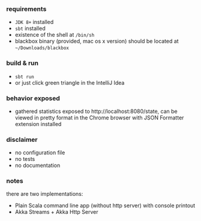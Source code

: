 ### requirements

- `JDK 8+` installed
- `sbt` installed
- existence of the shell at `/bin/sh`
- blackbox binary (provided, mac os x version) should be located at `~/Downloads/blackbox`

### build & run

- `sbt run`
- or just click green triangle in the IntelliJ Idea

### behavior exposed

- gathered statistics exposed to 
  http://localhost:8080/state,
  can be viewed in pretty format in the Chrome browser
  with JSON Formatter extension installed  

### disclaimer

- no configuration file
- no tests
- no documentation

### notes

there are two implementations:
- Plain Scala command line app (without http server) with console printout
- Akka Streams + Akka Http Server

